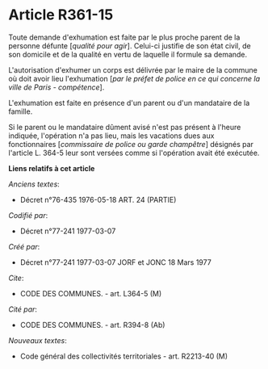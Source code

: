 # Article R361-15

Toute demande d'exhumation est faite par le plus proche parent de la personne défunte [*qualité pour agir*]. Celui-ci
justifie de son état civil, de son domicile et de la qualité en vertu de laquelle il formule sa demande.

L'autorisation d'exhumer un corps est délivrée par le maire de la commune où doit avoir lieu l'exhumation [*par le préfet de
police en ce qui concerne la ville de Paris - compétence*].

L'exhumation est faite en présence d'un parent ou d'un mandataire de la famille.

Si le parent ou le mandataire dûment avisé n'est pas présent à l'heure indiquée, l'opération n'a pas lieu, mais les vacations
dues aux fonctionnaires [*commissaire de police ou garde champêtre*] désignés par l'article L. 364-5 leur sont versées comme
si l'opération avait été exécutée.

**Liens relatifs à cet article**

_Anciens textes_:

  - Décret n°76-435 1976-05-18 ART. 24 (PARTIE)

_Codifié par_:

  - Décret n°77-241 1977-03-07

_Créé par_:

  - Décret n°77-241 1977-03-07 JORF et JONC 18 Mars 1977

_Cite_:

  - CODE DES COMMUNES. - art. L364-5 (M)

_Cité par_:

  - CODE DES COMMUNES. - art. R394-8 (Ab)

_Nouveaux textes_:

  - Code général des collectivités territoriales - art. R2213-40 (M)
